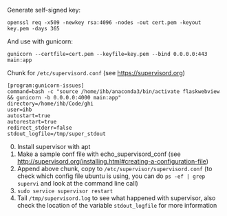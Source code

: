 Generate self-signed key:
```
openssl req -x509 -newkey rsa:4096 -nodes -out cert.pem -keyout key.pem -days 365
```

And use with gunicorn:
```
gunicorn --certfile=cert.pem --keyfile=key.pem --bind 0.0.0.0:443 main:app
``` 

Chunk for ``/etc/supervisord.conf`` (see https://supervisord.org)
```
[program:gunicorn-issues]
command=bash -c "source /home/ihb/anaconda3/bin/activate flaskwebview && gunicorn -b 0.0.0.0:4000 main:app"
directory=/home/ihb/Code/ghi
user=ihb
autostart=true
autorestart=true
redirect_stderr=false
stdout_logfile=/tmp/super_stdout
```

0. Install supervisor with apt
1. Make a sample conf file with echo_supervisord_conf (see http://supervisord.org/installing.html#creating-a-configuration-file)
2. Append above chunk, copy to ``/etc/supervisor/supervisord.conf`` (to check which config file ubuntu is using, you can do ``ps -ef | grep supervi`` and look at the command line call)
3. ``sudo service supervisor restart``
4. Tail ``/tmp/supervisord.log`` to see what happened with supervisor, also check the location of the variable ``stdout_logfile`` for more information